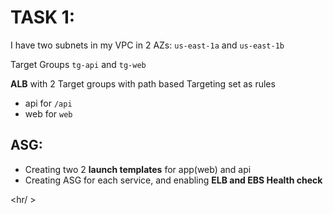# TASK 1:

I have two subnets in my VPC in 2 AZs: `us-east-1a` and `us-east-1b`

Target Groups `tg-api` and `tg-web`

**ALB** with 2 Target groups with path based Targeting set as rules
  - api for `/api`
  - web for `web`

## ASG:
  - Creating two 2 **launch templates** for app(web) and api
  - Creating ASG for each service, and enabling **ELB and EBS Health check** 

<hr/ >
